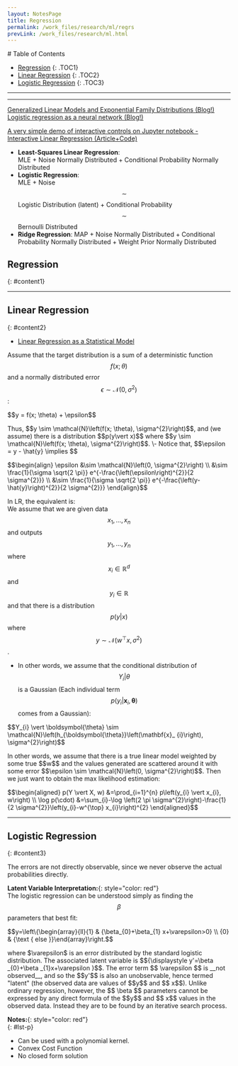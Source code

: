 ```yaml
---
layout: NotesPage
title: Regression
permalink: /work_files/research/ml/regrs
prevLink: /work_files/research/ml.html
---
```


<div markdown="1" class = "TOC">
# Table of Contents

  * [Regression](#content1)
  {: .TOC1}
  * [Linear Regression](#content2)
  {: .TOC2}
  * [Logistic Regression](#content3)
  {: .TOC3}
  <!-- * [](#content4)
  {: .TOC4} -->
</div>

***
***

[Generalized Linear Models and Exponential Family Distributions (Blog!)](http://willwolf.io/2017/05/18/minimizing_the_negative_log_likelihood_in_english/)  
[Logistic regression as a neural network (Blog!)](https://www.datasciencecentral.com/profiles/blogs/logistic-regression-as-a-neural-network)  

[A very simple demo of interactive controls on Jupyter notebook - Interactive Linear Regression (Article+Code)](https://towardsdatascience.com/a-very-simple-demo-of-interactive-controls-on-jupyter-notebook-4429cf46aabd)  


* __Least-Squares Linear Regression__:  
    MLE + Noise Normally Distributed + Conditional Probability Normally Distributed  
* __Logistic Regression__:  
    MLE + Noise $$\sim$$ Logistic Distribution (latent) + Conditional Probability $$\sim$$ Bernoulli Distributed  
* __Ridge Regression__: 
    MAP + Noise Normally Distributed + Conditional Probability Normally Distributed + Weight Prior Normally Distributed  



## Regression
{: #content1}
<!-- 
1. **Asynchronous:**{: style="color: SteelBlue"}{: .bodyContents1 #bodyContents11}
2. **Asynchronous:**{: style="color: SteelBlue"}{: .bodyContents1 #bodyContents12}
3. **Asynchronous:**{: style="color: SteelBlue"}{: .bodyContents1 #bodyContents13}
4. **Asynchronous:**{: style="color: SteelBlue"}{: .bodyContents1 #bodyContents14}
5. **Asynchronous:**{: style="color: SteelBlue"}{: .bodyContents1 #bodyContents15}
6. **Asynchronous:**{: style="color: SteelBlue"}{: .bodyContents1 #bodyContents16}
7. **Asynchronous:**{: style="color: SteelBlue"}{: .bodyContents1 #bodyContents17}
8. **Asynchronous:**{: style="color: SteelBlue"}{: .bodyContents1 #bodyContents18}
 -->
***

## Linear Regression
{: #content2}

* [Linear Regression as a Statistical Model](/work_files/research/theory/models#bodyContents111)  



Assume that the target distribution is a sum of a deterministic function $$f(x; \theta)$$ and a normally distributed error $$\epsilon \sim \mathcal{N}\left(0, \sigma^{2}\right)$$:  
<p>$$y = f(x; \theta) + \epsilon$$</p>  
Thus, $$y \sim \mathcal{N}\left(f(x; \theta), \sigma^{2}\right)$$, and (we assume) there is a distribution $$p(y\vert x)$$ where $$y \sim \mathcal{N}\left(f(x; \theta), \sigma^{2}\right)$$.  
\- Notice that, $$\epsilon = y - \hat{y} \implies $$  
<p>$$\begin{align} 
    \epsilon &\sim \mathcal{N}\left(0, \sigma^{2}\right) \\
            &\sim \frac{1}{\sigma \sqrt{2 \pi}} e^{-\frac{\left(\epsilon\right)^{2}}{2 \sigma^{2}}} \\
            &\sim \frac{1}{\sigma \sqrt{2 \pi}} e^{-\frac{\left(y-\hat{y}\right)^{2}}{2 \sigma^{2}}}
    \end{align}$$</p>  

In LR, the equivalent is:  
We assume that we are given data $$x_{1}, \ldots, x_{n}$$ and outputs $$y_{1}, \ldots, y_{n}$$ where $$x_{i} \in \mathbb{R}^{d}$$ and $$y_{i} \in \mathbb{R}$$ and that there is a distribution $$p(y \vert x)$$ where $$y \sim \mathcal{N}\left(w^{\top} x, \sigma^{2}\right)$$.  
- In other words, we assume that the conditional distribution of $$Y_i \vert \theta$$ is a Gaussian (Each individual term $$p\left(y_{i} \vert \mathbf{x}_ {i}, \boldsymbol{\theta}\right)$$ comes from a Gaussian):  
<p>$$Y_{i} \vert \boldsymbol{\theta} \sim \mathcal{N}\left(h_{\boldsymbol{\theta}}\left(\mathbf{x}_ {i}\right), \sigma^{2}\right)$$</p>  
In other words, we assume that there is a true linear model weighted by some true $$w$$ and the values generated are scattered around it with some error $$\epsilon \sim \mathcal{N}\left(0, \sigma^{2}\right)$$.  
Then we just want to obtain the max likelihood estimation:  
<p>$$\begin{aligned} p(Y \vert X, w) &=\prod_{i=1}^{n} p\left(y_{i} \vert x_{i}, w\right) \\ \log p(\cdot) &=\sum_{i}-\log \left(2 \pi \sigma^{2}\right)-\frac{1}{2 \sigma^{2}}\left(y_{i}-w^{\top} x_{i}\right)^{2} \end{aligned}$$</p>  


<!-- 1. **Asynchronous:**{: style="color: SteelBlue"}{: .bodyContents2 #bodyContents21}

2. **Asynchronous:**{: style="color: SteelBlue"}{: .bodyContents2 #bodyContents22} -->

<!-- 3. **Asynchronous:**{: style="color: SteelBlue"}{: .bodyContents2 #bodyContents23}

4. **Asynchronous:**{: style="color: SteelBlue"}{: .bodyContents2 #bodyContents24} -->

***

## Logistic Regression
{: #content3}

The errors are not directly observable, since we never observe the actual probabilities directly.  


__Latent Variable Interpretation:__{: style="color: red"}  
The logistic regression can be understood simply as finding the $$\beta$$ parameters that best fit:  
<p>$$y=\left\{\begin{array}{ll}{1} & {\beta_{0}+\beta_{1} x+\varepsilon>0} \\ {0} & {\text { else }}\end{array}\right.$$</p>  
where $\varepsilon$ is an error distributed by the standard logistic distribution.  
The associated latent variable is $${\displaystyle y'=\beta _{0}+\beta _{1}x+\varepsilon }$$. The error term $$ \varepsilon $$ is __not observed__, and so the $$y'$$ is also an unobservable, hence termed "latent" (the observed data are values of $$y$$ and $$ x$$). Unlike ordinary regression, however, the $$ \beta  $$ parameters cannot be expressed by any direct formula of the $$y$$ and $$ x$$ values in the observed data. Instead they are to be found by an iterative search process.  



__Notes:__{: style="color: red"}  
{: #lst-p}
* Can be used with a polynomial kernel.
* Convex Cost Function
* No closed form solution

<!-- 1. **Asynchronous:**{: style="color: SteelBlue"}{: .bodyContents3 #bodyContents31}

2. **Asynchronous:**{: style="color: SteelBlue"}{: .bodyContents3 #bodyContents32}

3. **Asynchronous:**{: style="color: SteelBlue"}{: .bodyContents3 #bodyContents33}

4. **Asynchronous:**{: style="color: SteelBlue"}{: .bodyContents3 #bodyContents34}
 -->